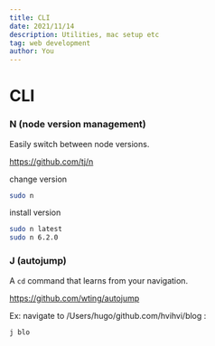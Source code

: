 ```yaml
---
title: CLI
date: 2021/11/14
description: Utilities, mac setup etc
tag: web development
author: You
---
```


# CLI

### N (node version management)

Easily switch between node versions.

https://github.com/tj/n

change version

```sh
sudo n
```

install version

```sh
sudo n latest
sudo n 6.2.0
```

### J (autojump)

A `cd` command that learns from your navigation.

https://github.com/wting/autojump

Ex: navigate to /Users/hugo/github.com/hvihvi/blog :

```sh
j blo
```
